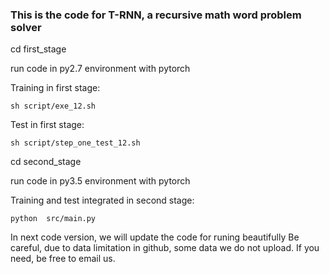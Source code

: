 ### This is the code for T-RNN, a recursive math word problem solver
cd first_stage  

run code in py2.7 environment with pytorch

Training in first stage:
```
sh script/exe_12.sh 
```
Test in first stage:
```
sh script/step_one_test_12.sh 
```


cd second_stage

run code in py3.5 environment with pytorch

Training and test integrated in second stage:
```
python  src/main.py
```

In next code version, we will update the code for runing beautifully
Be careful, due to data limitation in github, some data we do not upload. If you need, be free to email us.




